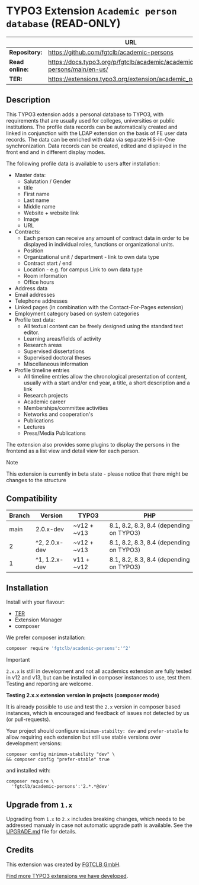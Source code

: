 # TYPO3 Extension `Academic person database` (READ-ONLY)

|                  | URL                                                                   |
|------------------|-----------------------------------------------------------------------|
| **Repository:**  | https://github.com/fgtclb/academic-persons                            |
| **Read online:** | https://docs.typo3.org/p/fgtclb/academic/academic-persons/main/en-us/ |
| **TER:**         | https://extensions.typo3.org/extension/academic_persons/              |

## Description

This TYPO3 extension adds a personal database to TYPO3, with requirements that
are usually used for colleges, universities or public institutions. The profile
data records can be automatically created and linked in conjunction with the
LDAP extension on the basis of FE user data records. The data can be enriched
with data via separate HiS-in-One synchronization. Data records can be created,
edited and displayed in the front end and in different display modes.

The following profile data is available to users after installation:

* Master data:
    * Salutation / Gender
    * title
    * First name
    * Last name
    * Middle name
    * Website + website link
    * Image
    * URL
* Contracts:
    * Each person can receive any amount of contract data in order to be displayed
      in individual roles, functions or organizational units.
    * Position
    * Organizational unit / department - link to own data type
    * Contract start / end
    * Location - e.g. for campus Link to own data type
    * Room information
    * Office hours
* Address data
* Email addresses
* Telephone addresses
* Linked pages (in combination with the Contact-For-Pages extension)
* Employment category based on system categories
* Profile text data:
    * All textual content can be freely designed using the standard text editor.
    * Learning areas/fields of activity
    * Research areas
    * Supervised dissertations
    * Supervised doctoral theses
    * Miscellaneous information
* Profile timeline entries
    * All timeline entries allow the chronological presentation of content, usually
      with a start and/or end year, a title, a short description and a link
    * Research projects
    * Academic career
    * Memberships/committee activities
    * Networks and cooperation's
    * Publications
    * Lectures
    * Press/Media Publications

The extension also provides some plugins to display the persons in the frontend
as a list view and detail view for each person.

> [!NOTE]
> This extension is currently in beta state - please notice that there might be changes to the structure

## Compatibility

| Branch | Version       | TYPO3       | PHP                                     |
|--------|---------------|-------------|-----------------------------------------|
| main   | 2.0.x-dev     | ~v12 + ~v13 | 8.1, 8.2, 8.3, 8.4 (depending on TYPO3) |
| 2      | ^2, 2.0.x-dev | ~v12 + ~v13 | 8.1, 8.2, 8.3, 8.4 (depending on TYPO3) |
| 1      | ^1, 1.2.x-dev | v11 + ~v12  | 8.1, 8.2, 8.3, 8.4 (depending on TYPO3) |

## Installation

Install with your flavour:

* [TER](https://extensions.typo3.org/extension/academic_persons/)
* Extension Manager
* composer

We prefer composer installation:

```bash
composer require 'fgtclb/academic-persons':'^2'
```

> [!IMPORTANT]
> `2.x.x` is still in development and not all academics extension are fully tested in v12 and v13,
> but can be installed in composer instances to use, test them. Testing and reporting are welcome.

**Testing 2.x.x extension version in projects (composer mode)**

It is already possible to use and test the `2.x` version in composer based instances,
which is encouraged and feedback of issues not detected by us (or pull-requests).

Your project should configure `minimum-stabilty: dev` and `prefer-stable` to allow
requiring each extension but still use stable versions over development versions:

```shell
composer config minimum-stability "dev" \
&& composer config "prefer-stable" true
```

and installed with:

```shell
composer require \
  'fgtclb/academic-persons':'2.*.*@dev'
```

## Upgrade from `1.x`

Upgrading from `1.x` to `2.x` includes breaking changes, which needs to be
addressed manualy in case not automatic upgrade path is available. See the
[UPGRADE.md](./UPGRADE.md) file for details.

## Credits

This extension was created by [FGTCLB GmbH](https://www.fgtclb.com/).

[Find more TYPO3 extensions we have developed](https://github.com/fgtclb/).
